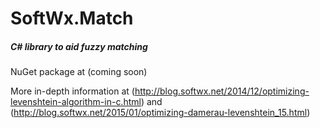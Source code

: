 # SoftWx.Match
##### C# library to aid fuzzy matching
NuGet package at (coming soon)

More in-depth information at
(http://blog.softwx.net/2014/12/optimizing-levenshtein-algorithm-in-c.html)
and (http://blog.softwx.net/2015/01/optimizing-damerau-levenshtein_15.html)

